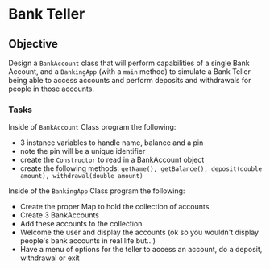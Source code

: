 # Bank Teller

## Objective

Design a `BankAccount` class that will perform capabilities of a single Bank Account, and a `BankingApp` (with a `main` method) to simulate a Bank Teller being able to access accounts and perform deposits and withdrawals for people in those accounts.

### Tasks

Inside of `BankAccount` Class program the following:
- 3 instance variables to handle name, balance and a pin
- note the pin will be a unique identifier
- create the `Constructor` to read in a BankAccount object
- create the following methods: `getName(), getBalance(), deposit(double amount), withdrawal(double amount)`


Inside of the `BankingApp` Class program the following:
- Create the proper Map to hold the collection of accounts
- Create 3 BankAccounts
- Add these accounts to the collection
- Welcome the user and display the accounts (ok so you wouldn't display people's bank accounts in real life but...)
- Have a menu of options for the teller to access an account, do a deposit, withdrawal or exit

